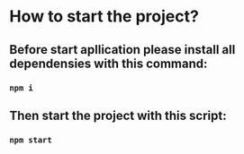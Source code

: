 # How to start the project?

## Before start apllication please install all dependensies with this command:

### `npm i`

## Then start the project with this script:

### `npm start`

